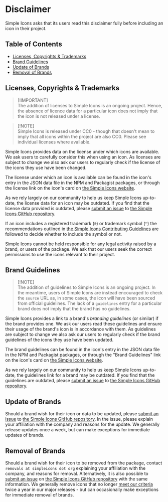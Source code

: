 # Disclaimer

Simple Icons asks that its users read this disclaimer fully before including an
icon in their project.

## Table of Contents

- [Licenses, Copyrights & Trademarks](#licenses-copyrights--trademarks)
- [Brand Guidelines](#brand-guidelines)
- [Update of Brands](#update-of-brands)
- [Removal of Brands](#removal-of-brands)

## Licenses, Copyrights & Trademarks

> [!IMPORTANT]\
> The addition of licenses to Simple Icons is an ongoing project. Hence, the absence
of licence data for a particular icon does not imply that the icon is not released
under a license.

<!-- makdownlint-disable-next-line no-blanks-blockquote -->

> [!NOTE]\
> Simple Icons is released under CC0 - though that doesn't mean to imply that all
icons within the project are also CC0. Please see individual licenses where available.

Simple Icons provides data on the license under which icons are available. We ask
users to carefully consider this when using an icon. As licenses are subject to
change we also ask our users to regularly check if the license of the icons they
use have been changed.

The license under which an icon is available can be found in the icon's entry in
the JSON data file in the NPM and Packagist packages, or through the license link
on the icon's card on [the Simple Icons website].

As we rely largely on our community to help us keep Simple Icons up-to-date, the
license data for an icon may be outdated. If you find that the license data provided
is outdated, please [submit an issue][icon-outdated-issues] to
[the Simple Icons GitHub repository].

If an icon includes a registered trademark (`®`) or trademark symbol (`™`) the
recommendations outlined in [the Simple Icons Contributing Guidelines] are followed
to decide whether to include the symbol or not.

Simple Icons cannot be held responsible for any legal activity raised by a brand,
or users of the package. We ask that our users seek the correct permissions to use
the icons relevant to their project.

## Brand Guidelines

> [!NOTE]\
> The addition of guidelines to Simple Icons is an ongoing project. In the meantime,
users of Simple Icons are instead encouraged to check the `source` URL as, in some
cases, the icon will have been sourced from official guidelines. The lack of a
`guidelines` entry for a particular brand does not imply that the brand has no guidelines.

Simple Icons provides a link to a brand's _branding guidelines_ (or similar) if the
brand provides one. We ask our users read these guidelines and ensure their usage
of the brand's icon is in accordance with them. As guidelines are subject to change
we also ask our users to regularly check if the brand guidelines of the icons they
use have been updated.

The brand guidelines can be found in the icon's entry in the JSON data file in the
NPM and Packagist packages, or through the "Brand Guidelines" link on the icon's
card on [the Simple Icons website].

As we rely largely on our community to help us keep Simple Icons up-to-date, the
guidelines link for a brand may be outdated. If you find that the guidelines are
outdated, please [submit an issue][icon-outdated-issues] to
[the Simple Icons GitHub repository].

## Update of Brands

Should a brand wish for their icon or data to be updated, please
[submit an issue][icon-outdated-issues] to [the Simple Icons GitHub repository].
In the issue, please explain your affiliation with the company and reasons for
the update. We generally release updates once a week, but can make exceptions
for immediate updates of brands.

## Removal of Brands

Should a brand wish for their icon to be removed from the package, contact
`removals at simpleicons dot org` explaining your affiliation with the company,
and reasons for removal. Alternatively, it is also possible to
[submit an issue][removal-issues] on [the Simple Icons GitHub repository] with
the same information. We generally remove icons that no longer [meet our criteria]
twice a year in our major releases - but can occasionally make exceptions for
immediate removal of brands.

[meet our criteria]: https://github.com/simple-icons/simple-icons/blob/develop/CONTRIBUTING.md#requesting-an-icon
[icon-outdated-issues]: https://github.com/simple-icons/simple-icons/issues/new?assignees=&labels=update+icon%2Fdata&template=icon_update.yml&title=Update%3A+
[removal-issues]: https://github.com/simple-icons/simple-icons/issues/new?assignees=&labels=breaking+change&template=icon_removal.yml&title=Remove%3A+
[the simple icons contributing guidelines]: https://github.com/simple-icons/simple-icons/blob/develop/CONTRIBUTING.md#icon-guidelines
[the simple icons github repository]: https://github.com/simple-icons/simple-icons
[the simple icons website]: https://simpleicons.org/
